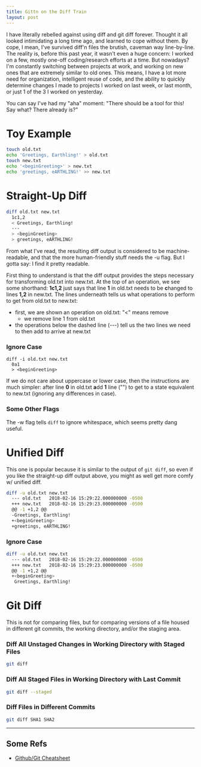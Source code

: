 ```yaml
---
title: Gittn on the Diff Train
layout: post
---
```


I have literally rebelled against using diff and git diff forever.  Thought it all
looked intimidating a long time ago, and learned to cope without them.  By cope, I mean,
I've survived diff'n files the brutish, caveman way line-by-line.  The reality is, 
before this past year, it wasn't even a huge concern: I worked on a few, mostly one-off coding/research efforts
at a time.  But nowadays? I'm constantly switching between projects at work, and working on
new ones that are extremely similar to old ones.  This means, I have a lot more need for
organization, intelligent reuse of code, and the ability to quickly determine changes I made to
projects I worked on last week, or last month, or just 1 of the 3 I worked on yesterday.  

You can say I've had my "aha" moment: "There should be a tool for this! Say what? There already is?"

# Toy Example
```bash
touch old.txt
echo 'Greetings, Earthling!' > old.txt
touch new.txt
echo '<beginGreeting>' > new.txt
echo 'greetings, eARTHLING!' >> new.txt
```

# Straight-Up Diff
```bash
diff old.txt new.txt
  1c1,2
  < Greetings, Earthling!
  ---
  > <beginGreeting>
  > greetings, eARTHLING!
```
From what I've read, the resulting diff output is considered to be machine-readable, and that the more
human-friendly stuff needs the -u flag. But I gotta say: I find it pretty readable.  

First thing to understand is that the diff output provides the steps necessary for transforming old.txt into 
new.txt.  At the top of an operation, we see some shorthand:  **1c1,2** just says that line **1** in old.txt needs to be 
**c**hanged to lines **1,2** in new.txt. The lines underneath tells us what operations to perform to get from old.txt to
new.txt:
* first, we are shown an operation on old.txt: "<" means remove
  - we remove line 1 from old.txt
* the operations below the dashed line (---) tell us the two lines we need to then add to arrive at new.txt

### Ignore Case
```
diff -i old.txt new.txt
  0a1
  > <beginGreeting>
```

If we do not care about uppercase or lower case, then the instructions are much simpler: after line **0** in
old.txt **a**dd **1** line ("<beginGreeting>") to get to a state equivalent to new.txt (ignoring any differences in case).

### Some Other Flags
The -w flag tells `diff` to ignore whitespace, which seems pretty dang useful.

# Unified Diff
This one is popular because it is similar to the output of `git diff`, so even if you like the straight-up
diff output above, you might as well get more comfy w/ unified diff.

```bash
diff -u old.txt new.txt
  --- old.txt	2018-02-16 15:29:22.000000000 -0500
  +++ new.txt	2018-02-16 15:29:23.000000000 -0500
  @@ -1 +1,2 @@
  -Greetings, Earthling!
  +<beginGreeting>
  +greetings, eARTHLING!
```

### Ignore Case
```bash
diff -u old.txt new.txt
  --- old.txt	2018-02-16 15:29:22.000000000 -0500
  +++ new.txt	2018-02-16 15:29:23.000000000 -0500
  @@ -1 +1,2 @@
  +<beginGreeting>
   Greetings, Earthling!
```

# Git Diff
This is not for comparing files, but for comparing versions of a file housed in different git commits, the working directory, 
and/or the staging area.

### Diff All Unstaged Changes in Working Directory with Staged Files
```bash
git diff
```

### Diff All Staged Files in Working Directory with Last Commit
```bash
git diff --staged
```

### Diff Files in Different Commits
```bash
git diff SHA1 SHA2
```

-----------------------------------------

## Some Refs
* [Github/Git Cheatsheet](https://github.com/github/training-kit/blob/master/downloads/github-git-cheat-sheet.pdf)
